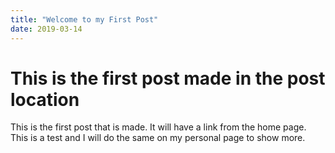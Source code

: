 ```yaml
---
title: "Welcome to my First Post"
date: 2019-03-14
---
```


<html>
<head>
<h1>This is the first post made in the post location</h1>
</head>
<body>
<p>This is the first post that is made. It will have a link from the home page. 
This is a test and I will do the same on my personal page to show more.</p>
</body>
</html>
